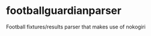 footballguardianparser
======================

Football fixtures/results parser that makes use of nokogiri
